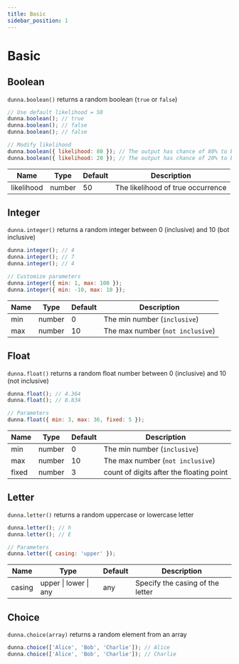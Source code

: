 ```yaml
---
title: Basic
sidebar_position: 1
---
```


# Basic

## Boolean

`dunna.boolean()` returns a random boolean (`true` or `false`)

```js
// Use default likelihood = 50
dunna.boolean(); // true
dunna.boolean(); // false
dunna.boolean(); // false

// Modify likelihood
dunna.boolean({ likelihood: 80 }); // The output has chance of 80% to be true
dunna.boolean({ likelihood: 20 }); // The output has chance of 20% to be true
```

| Name       | Type   | Default | Description                       |
| ---------- | ------ | ------- | --------------------------------- |
| likelihood | number | 50      | The likelihood of true occurrence |

## Integer

`dunna.integer()` returns a random integer between 0 (inclusive) and 10 (bot inclusive)

```js
dunna.integer(); // 4
dunna.integer(); // 7
dunna.integer(); // 4

// Customize parameters
dunna.integer({ min: 1, max: 100 });
dunna.integer({ min: -10, max: 10 });
```

| Name | Type   | Default | Description                      |
| ---- | ------ | ------- | -------------------------------- |
| min  | number | 0       | The min number (`inclusive`)     |
| max  | number | 10      | The max number (`not inclusive`) |

## Float

`dunna.float()` returns a random float number between 0 (inclusive) and 10 (not inclusive)

```js
dunna.float(); // 4.364
dunna.float(); // 8.834

// Parameters
dunna.float({ min: 3, max: 36, fixed: 5 });
```

| Name  | Type   | Default | Description                              |
| ----- | ------ | ------- | ---------------------------------------- |
| min   | number | 0       | The min number (`inclusive`)             |
| max   | number | 10      | The max number (`not inclusive`)         |
| fixed | number | 3       | count of digits after the floating point |

## Letter

`dunna.letter()` returns a random uppercase or lowercase letter

```js
dunna.letter(); // h
dunna.letter(); // E

// Parameters
dunna.letter({ casing: 'upper' });
```

| Name   | Type                  | Default | Description                      |
| ------ | --------------------- | ------- | -------------------------------- |
| casing | upper \| lower \| any | any     | Specify the casing of the letter |

## Choice

`dunna.choice(array)` returns a random element from an array

```js
dunna.choice(['Alice', 'Bob', 'Charlie']); // Alice
dunna.choice(['Alice', 'Bob', 'Charlie']); // Charlie
```
